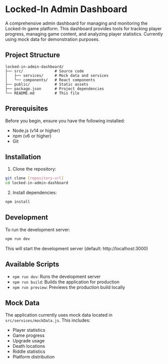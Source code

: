 # Locked-In Admin Dashboard

A comprehensive admin dashboard for managing and monitoring the Locked-In game platform. This dashboard provides tools for tracking player progress, managing game content, and analyzing player statistics. Currently using mock data for demonstration purposes.

## Project Structure

```
locked-in-admin-dashboard/
├── src/              # Source code
│   ├── services/     # Mock data and services
│   └── components/   # React components
├── public/           # Static assets
├── package.json      # Project dependencies
└── README.md         # This file
```

## Prerequisites

Before you begin, ensure you have the following installed:
- Node.js (v14 or higher)
- npm (v6 or higher)
- Git

## Installation

1. Clone the repository:
```bash
git clone [repository-url]
cd locked-in-admin-dashboard
```

2. Install dependencies:
```bash
npm install
```

## Development

To run the development server:

```bash
npm run dev
```

This will start the development server (default: http://localhost:3000)

## Available Scripts

- `npm run dev`: Runs the development server
- `npm run build`: Builds the application for production
- `npm run preview`: Previews the production build locally

## Mock Data

The application currently uses mock data located in `src/services/mockData.js`. This includes:
- Player statistics
- Game progress
- Upgrade usage
- Death locations
- Riddle statistics
- Platform distribution
